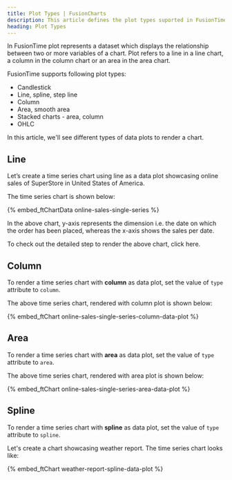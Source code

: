 ```yaml
---
title: Plot Types | FusionCharts
description: This article defines the plot types suported in FusionTime.
heading: Plot Types
---
```


In FusionTime plot represents a dataset which displays the relationship between two or more variables of a chart. Plot refers to a line in a line chart, a column in the column chart or an area in the area chart.

FusionTime supports following plot types:

* Candlestick
* Line, spline, step line
* Column
* Area, smooth area
* Stacked charts - area, column
* OHLC

In this article, we'll see different types of data plots to render a chart.

## Line

Let’s create a time series chart using line as a data plot showcasing online sales of SuperStore in United States of America. 

The time series chart is shown below:

{% embed_ftChartData online-sales-single-series %}

In the above chart, y-axis represents the dimension i.e. the date on which the order has been placed, whereas the x-axis shows the sales per date.

To check out the detailed step to render the above chart, click here.

## Column

To render a time series chart with **column** as data plot, set the value of `type` attribute to `column`.

The above time series chart, rendered with column plot is shown below:

{% embed_ftChart online-sales-single-series-column-data-plot %}

## Area

To render a time series chart with **area** as data plot, set the value of `type` attribute to `area`.

The above time series chart, rendered with area plot is shown below:

{% embed_ftChart online-sales-single-series-area-data-plot %}

## Spline

To render a time series chart with **spline** as data plot, set the value of `type` attribute to `spline`.

Let's create a chart showcasing weather report. The time series chart looks like:

{% embed_ftChart weather-report-spline-data-plot %}